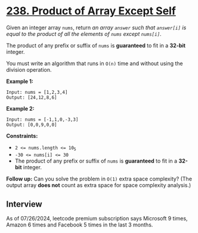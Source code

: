 # [238. Product of Array Except Self](https://leetcode.com/problems/product-of-array-except-self)

Given an integer array `nums`, return _an array `answer` such that `answer[i]` is equal to the product of all the elements of `nums` except `nums[i]`_.

The product of any prefix or suffix of `nums` is **guaranteed** to fit in a **32-bit** integer.

You must write an algorithm that runs in `O(n)` time and without using the division operation.

**Example 1:**
```
Input: nums = [1,2,3,4]
Output: [24,12,8,6]
```

**Example 2:**
```
Input: nums = [-1,1,0,-3,3]
Output: [0,0,9,0,0]
```

**Constraints:**
* <code>2 <= nums.length <= 10<sub>5</sub></code>
* `-30 <= nums[i] <= 30`
* The product of any prefix or suffix of `nums` is **guaranteed** to fit in a **32-bit** integer.

**Follow up:** Can you solve the problem in `O(1)` extra space complexity? (The output array **does not** count as extra space for space complexity analysis.)

## Interview
As of 07/26/2024, leetcode premium subscription says Microsoft 9 times, Amazon 6 times and Facebook 5 times in the last 3 months.
